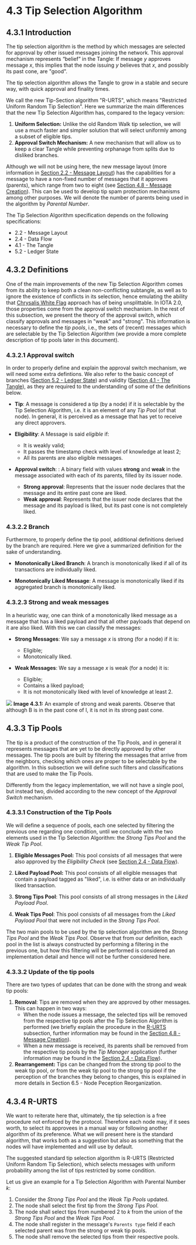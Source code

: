 # 4.3 Tip Selection Algorithm 

## 4.3.1 Introduction

The tip selection algorithm is the method by which messages are selected for approval by other issued messages joining the network.  This approval mechanism represents “belief” in the Tangle: If message $y$ approves message $x$, this implies that the node issuing $y$ believes that $x$, and possibly its past cone, are "good". 

The tip selection algorithm allows the Tangle to grow in a stable and secure way, with quick approval and finality times. 


We call the new Tip-Section algorithm "R-URTS", which means "Restricted Uniform Random Tip Selection". Here we summarize the main differences that the new Tip Selection Algorithm has, compared to the legacy version:

1. **Uniform Selection:** Unlike the old Random Walk tip selection, we will use a much faster and simpler solution that will select uniformly among a subset of eligible tips. 
2. **Approval Switch Mechanism:** A new mechanism that will allow us to keep a clear Tangle while preventing orphanage from splits due to disliked branches. 


Although we will not be using here, the new message layout (more information in [Section 2.2 - Message Layout](./2.2%20Message%20Layout.md)) has the capabilities for a message to have a non-fixed number of messages that it approves (parents), which range from two to eight (see [Section 4.8 - Message Creation](./4.8%20Message%20Creation.md)). This can be used to develop tip spam protection mechanisms among other purposes. We will denote the number of parents being used in the algorithm by _Parental Number_. 

The Tip Selection Algorithm specification depends on the following specifications:
- 2.2 - Message Layout
- 2.4 - Data Flow
- 4.1 - The Tangle
- 5.2 - Ledger State

## 4.3.2 Definitions

One of the main improvements of the new Tip Selection Algorithm comes from its ability to keep both a clean non-conflicting subtangle, as well as to ignore the existence of conflicts in its selection, hence emulating the ability that [Chrysalis White Flag](https://github.com/iotaledger/protocol-rfcs/blob/master/text/0005-white-flag/0005-white-flag.md) approach has of being unsplittable. In IOTA 2.0, those properties come from the approval switch mechanism. In the rest of this subsection, we present the theory of the approval switch, which classify approvals and messages in "weak" and "strong". This information is necessary to define the _tip pools_, i.e., the sets of (recent) messages which are selectable by the Tip Selection Algorithm (we provide a more complete description of tip pools later in this document).

### 4.3.2.1 Approval switch

In order to properly define and explain the approval switch mechanism, we will need some extra defintions. We also refer to the basic concept of branches ([Section 5.2 - Ledger State](./5.2%20Ledger%20State.md)) and validity ([Section 4.1 - The Tangle](./4.1%20The%20Tangle.md)), as they are required to the understanding of some of the definitions below.  

- **Tip**: A message is considered a tip (by a node) if it is selectable by the Tip Selection Algorithm, i.e. it is an element of any _Tip Pool_ (of that node). In general, it is perceived as a message that has yet to receive any direct approvers.
- **Eligibility**: A Message is said _eligible_ if:
    - It is weakly valid;
    - It passes the timestamp check with level of knowledge at least 2;
    - All its parents are also eligible messages.
 
- **Approval switch**: : A binary field with values **strong** and **weak**  in the message associated with each of its parents, filled by its issuer node. 
    - **Strong approval**:  Represents that the issuer node declares that the message and its entire past cone are liked. 
    - **Weak approval**:  Represents that the issuer node declares that the message and its payload is liked, but its past cone is not completely liked. 

### 4.3.2.2 Branch

Furthermore, to properly define the tip pool, additional definitions derived by the branch are required. Here we give a summarized definition for the sake of understanding. 


- **Monotonically Liked Branch**: A branch is monotonically liked if all of its transactions are individually liked. 

- **Monotonically Liked Message**: A message is monotonically liked if its aggregated branch is monotonically liked.

### 4.3.2.3 Strong and weak messages

In a heuristic way, one can think of a monotonically liked message as a  message that has a liked payload and that all other payloads that depend on it are also liked. 
With this we can classify the messages: 

- **Strong Messages**: We say a message $x$ is strong (for a node) if it is:
    - Eligible;
    - Monotonically liked.

- **Weak Messages**: We say a message $x$ is weak (for a node) it is:
    - Eligible;
    - Contains a liked payload;
    - It is not monotonically liked with level of knowledge at least 2. 


![](https://i.imgur.com/a9FTyyg.png)
**Image 4.3.1:** An example of strong and weak parents. Observe that although B is in the past cone of I, it is not in its strong past cone. 

## 4.3.3 Tip Pools 

The tip is a product of the construction of the Tip Pools, and in general it represents messages that are yet to be directly approved by other messages. The tip pools are built by filtering the messages that arrive from the neighbors, checking which ones are proper to be selectable by the algorithm. In this subsection we will define such filters and classifications that are used to make the Tip Pools. 

Differently from the legacy implementation, we will not have a single pool, but instead two, divided according to the new concept of the _Approval Switch_ mechanism. 
### 4.3.3.1 Construction of the Tip Pools 

We will define a sequence of pools, each one selected by filtering the previous one regarding one condition, until we conclude with the two elements used in the Tip Selection Algorithm: the _Strong Tips Pool_ and the _Weak Tip Pool_. 


1. **Eligible Messages Pool:** This pool consists of all messages that were also approved by the _Eligibility Check_ (see [Section 2.4 - Data Flow](./2.4%20Data%20flow.md)).

2. **Liked Payload Pool:** This pool consists of all eligible messages that contain a payload tagged as "liked", i.e. is either data or an individually liked transaction. 

3. **Strong Tips Pool**: This pool consists of all strong messages in the _Liked Payload Pool_.

4. **Weak Tips Pool**: This pool consists of all messages from the _Liked Payload Pool_ that were not included in the _Strong Tips Pool_. 

The two main pools to be used by the tip selection algorithm are the _Strong Tips Pool_ and the _Weak Tips Pool_. Observe that from our definition, each pool in the list is always constructed by performing a filtering in the previous one, but how this filtering will be performed is considered an implementation detail and hence will not be further considered here. 


### 4.3.3.2 Update of the tip pools

There are two types of updates that can be done with the strong and weak tip pools:

1. **Removal**: Tips are removed when they are approved by other messages. This can happen in two ways:
     - When the node issues a message, the selected tips will be removed from the respective tip pools after the Tip Selection Algorithm is performed (we briefly explain the procedure in the [R-URTS](#R-URTS) subsection, further information may be found in the [Section 4.8 - Message Creation](./4.8%20Message%20Creation.md)).
     - When a new message is received, its parents shall be removed from the respective tip pools by the _Tip Manager_ application (further information may be found in the [Section 2.4 - Data Flow](./2.4%20Data%20flow.md)).
2. **Rearrangement:** Tips can be changed from the strong tip pool to the weak tip pool, or from the weak tip pool to the strong tip pool if the perception of the branches they belong to changes, this is explained in more details in Section 6.5 - Node Peception Reorganization.


<!--
## Parental Number
To attach a new transaction to the Tangle, the algorithm needs to select and approve  between two and eight previous messages among a list of tips.
This defined a new variable, represented by $k$, that we will call the *Parental Number*.
The variation on the number of approvals (two to eight)  is there to counteract tip spam during low-congestion periods: A higher number of approvals can merge easier the spammer eligible messages with the tangle, keeping it growing in a healthy way. The standard parental number, $k_0$, is defined as two approvals and used on periods without tips spams. 
The detection and increase in parental number is individual per node, so the whole network does not need to achieve any kind of consensus on this and even if one attacker artificially changes the perception of nodes about spam, it does not creates any harm to the node itself (aside from a low impact on performance), and hence, in the network as a whole. 
### Tip Spam Detection
As part of its standard routines, a node needs to run periodically a spam detection routine `TipSpamDetection`, that will with certain confidence detects if a tip spam is happening and give the appropriate boolean response.  
A positive response from `TipSpamDetection` updates the associated counter metadata `TipSpamAge`, that checks for how many consecutive tests the spam has persisted, while a null answer from it will set  `TipSpamAge`.  Finally, `TipSpamDetection` will update the parental number according to the current value of `TipSpamAge`.
[PLACEHOLDER FOR ROUTINE PSEUDO-ALGORITHM]
-->

## 4.3.4 R-URTS

We want to reiterate here that, ultimately, the tip selection is a free procedure not enforced by the protocol. Therefore each node may, if it sees worth, to select its approvees in a manual way or following another algorithm of its preference. What we will present here is the standard algorithm, that works both as a suggestion but also as something that the nodes will have implemented and will use by default. <!--Another discussion about this may be found in [Game Theory](#Game-Theory). -->

The suggested standard tip selection algorithm is R-URTS (Restricted Uniform Random Tip Selection), which selects messages with uniform probability among the list of tips restricted by some condition.  

Let us give an example for a Tip Selection Algorithm with Parental Number $k$:

1. Consider the _Strong Tips Pool_ and the _Weak Tip Pools_ updated. 
2. The node shall select the first tip from the _Strong Tips Pool_.
3. The node shall select tips from numbered $2$ to $k$ from the union of the _Strong Tips Pool_ and the _Weak Tips Pool_.
4. The node shall register in the message's `Parents type` field if each selected parent was from the strong or weak tip pools.
5. The node shall remove the selected tips from their respective pools. 

<!-- #### Pseudo Algorithm -->

<!-- ### Game Theory -->
